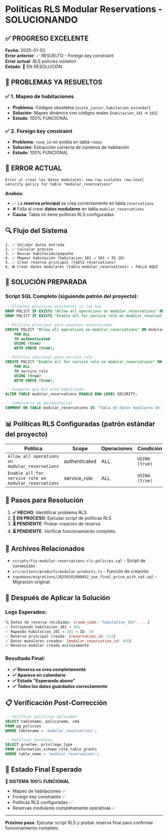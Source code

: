 # Políticas RLS Modular Reservations - SOLUCIONANDO

## ✅ **PROGRESO EXCELENTE**

**Fecha**: 2025-01-02  
**Error anterior**: ✅ RESUELTO - Foreign key constraint  
**Error actual**: RLS policies violation  
**Estado**: 🔄 EN RESOLUCIÓN

## 🎉 **PROBLEMAS YA RESUELTOS**

### ✅ **1. Mapeo de habitaciones**
- **Problema**: Códigos obsoletos (`suite_junior`, `habitacion_estandar`)
- **Solución**: Mapeo dinámico con códigos reales (`habitacion_101` → `101`)
- **Estado**: 100% FUNCIONAL

### ✅ **2. Foreign key constraint**
- **Problema**: `room_id` no existía en tabla `rooms`
- **Solución**: Extracción correcta de números de habitación
- **Estado**: 100% FUNCIONAL

## 🚨 **ERROR ACTUAL**

```
Error al crear los datos modulares: new row violates row-level security policy for table "modular_reservations"
```

**Análisis**: 
- ✅ La **reserva principal** se crea correctamente en tabla `reservations`
- ❌ Falla al crear **datos modulares** en tabla `modular_reservations`
- **Causa**: Tabla no tiene políticas RLS configuradas

## 🔍 **Flujo del Sistema**

```
1. ✅ Validar datos entrada
2. ✅ Calcular precios
3. ✅ Buscar habitación/paquete  
4. ✅ Mapear habitación (habitacion_101 → 101 → ID 10)
5. ✅ Crear reserva principal (tabla reservations)
6. ❌ Crear datos modulares (tabla modular_reservations) ← FALLA AQUÍ
```

## 🔧 **SOLUCIÓN PREPARADA**

### **Script SQL Completo (siguiendo patrón del proyecto):**
```sql
-- Eliminar políticas existentes si las hay
DROP POLICY IF EXISTS "Allow all operations on modular_reservations" ON modular_reservations;
DROP POLICY IF EXISTS "Enable all for service role on modular_reservations" ON modular_reservations;

-- Política principal para usuarios autenticados
CREATE POLICY "Allow all operations on modular_reservations" ON modular_reservations
    FOR ALL 
    TO authenticated
    USING (true) 
    WITH CHECK (true);

-- Política adicional para service role
CREATE POLICY "Enable all for service role on modular_reservations" ON modular_reservations
    FOR ALL 
    TO service_role
    USING (true) 
    WITH CHECK (true);

-- Asegurar que RLS esté habilitado
ALTER TABLE modular_reservations ENABLE ROW LEVEL SECURITY;

-- Comentario de documentación
COMMENT ON TABLE modular_reservations IS 'Tabla de datos modulares de reservas con políticas RLS permisivas para usuarios autenticados';
```

## 📊 **Políticas RLS Configuradas (patrón estándar del proyecto)**

| Política | Scope | Operaciones | Condición |
|----------|--------|-------------|-----------|
| `Allow all operations on modular_reservations` | authenticated | ALL | `USING (true)` |
| `Enable all for service role on modular_reservations` | service_role | ALL | `USING (true)` |

## 🎯 **Pasos para Resolución**

1. **✅ HECHO**: Identificar problema RLS
2. **🔄 EN PROCESO**: Ejecutar script de políticas RLS
3. **⏳ PENDIENTE**: Probar creación de reserva
4. **⏳ PENDIENTE**: Verificar funcionamiento completo

## 📁 **Archivos Relacionados**

- `scripts/fix-modular-reservations-rls-policies.sql` - Script de corrección
- `src/actions/products/modular-products.ts` - Función de creación
- `supabase/migrations/20250101000052_use_final_price_with_vat.sql` - Migración original

## 🚀 **Después de Aplicar la Solución**

### **Logs Esperados:**
```javascript
🔍 Datos de reserva recibidos: {room_code: "habitacion_101", ...}
✅ Extrayendo habitacion_101 → 101
✅ Mapeado habitacion_101 → 101 → ID: 10
✅ Reserva principal creada: {reservation_id: 123}
✅ Datos modulares creados: {modular_reservation_id: 456}
✅ Reserva modular creada exitosamente
```

### **Resultado Final:**
- **✅ Reserva se crea completamente**
- **✅ Aparece en calendario**
- **✅ Estado "Esperando abono"**
- **✅ Todos los datos guardados correctamente**

## 📋 **Verificación Post-Corrección**

```sql
-- Verificar políticas aplicadas
SELECT tablename, policyname, cmd 
FROM pg_policies 
WHERE tablename = 'modular_reservations';

-- Verificar permisos
SELECT grantee, privilege_type 
FROM information_schema.role_table_grants 
WHERE table_name = 'modular_reservations';
```

## 🎉 **Estado Final Esperado**

**🏁 SISTEMA 100% FUNCIONAL**
- Mapeo de habitaciones ✅
- Foreign key constraints ✅  
- Políticas RLS configuradas ✅
- Reservas modulares completamente operativas ✅

---

**Próximo paso**: Ejecutar script RLS y probar reserva final para confirmar funcionamiento completo. 